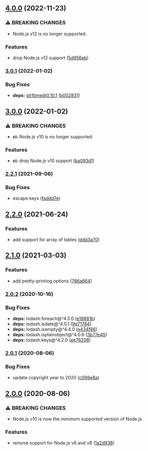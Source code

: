 ## [4.0.0](https://github.com/KenanY/json2toml/compare/3.0.1...4.0.0) (2022-11-23)


### ⚠ BREAKING CHANGES

* Node.js v12 is no longer supported.

### Features

* drop Node.js v12 support ([5d956eb](https://github.com/KenanY/json2toml/commit/5d956ebe6be013df41d50290ac385c7fae3a747e))

### [3.0.1](https://github.com/KenanY/json2toml/compare/3.0.0...3.0.1) (2022-01-02)


### Bug Fixes

* **deps:** strftime@0.10.1 ([b002831](https://github.com/KenanY/json2toml/commit/b002831159e8ee23d7b1a54eb5e23cee5e96ad8a))

## [3.0.0](https://github.com/KenanY/json2toml/compare/2.2.1...3.0.0) (2022-01-02)


### ⚠ BREAKING CHANGES

* **ci:** Node.js v10 is no longer supported.

### Features

* **ci:** drop Node.js v10 support ([ba093d1](https://github.com/KenanY/json2toml/commit/ba093d1a7aaa7edacdd608db16ac9b1abb705fad))

### [2.2.1](https://github.com/KenanY/json2toml/compare/2.2.0...2.2.1) (2021-09-06)


### Bug Fixes

* escape keys ([faddd7e](https://github.com/KenanY/json2toml/commit/faddd7e1ba56470953d5ee485c3262658fd3e520))

## [2.2.0](https://github.com/KenanY/json2toml/compare/2.1.0...2.2.0) (2021-06-24)


### Features

* add support for array of tables ([ddd3a70](https://github.com/KenanY/json2toml/commit/ddd3a702bef4278e43001091169045782919ad4a))

## [2.1.0](https://github.com/KenanY/json2toml/compare/2.0.2...2.1.0) (2021-03-03)


### Features

* add pretty-printing options ([786a664](https://github.com/KenanY/json2toml/commit/786a66458eb5fcb76671735fe6334fd3732d574c))

### [2.0.2](https://github.com/KenanY/json2toml/compare/2.0.1...2.0.2) (2020-10-16)


### Bug Fixes

* **deps:** lodash.foreach@^4.5.0 ([e18881b](https://github.com/KenanY/json2toml/commit/e18881baf4f83d9b0f80bfb7f6afe58150580073))
* **deps:** lodash.isdate@^4.0.1 ([9e71784](https://github.com/KenanY/json2toml/commit/9e717847330d4a81a3e33e08669307dbb620d4e9))
* **deps:** lodash.isempty@^4.4.0 ([e434f86](https://github.com/KenanY/json2toml/commit/e434f868ab2c20862a4a0fb4e3249700126b8aa5))
* **deps:** lodash.isplainobject@^4.0.6 ([3b77e45](https://github.com/KenanY/json2toml/commit/3b77e451a31f41a6fab80bbe4a3bb7c7a658fa40))
* **deps:** lodash.keys@^4.2.0 ([ee76208](https://github.com/KenanY/json2toml/commit/ee76208b735d4171042bd1314d38154963020d62))

### [2.0.1](https://github.com/KenanY/json2toml/compare/2.0.0...2.0.1) (2020-08-06)


### Bug Fixes

* update copyright year to 2020 ([c098e8a](https://github.com/KenanY/json2toml/commit/c098e8ad41ce9c7219b9cb2a6a80b548424a5ba0))

## [2.0.0](https://github.com/KenanY/json2toml/compare/1.0.6...2.0.0) (2020-08-06)


### ⚠ BREAKING CHANGES

* Node.js v10 is now the minimum supported version of
Node.js.

### Features

* remove support for Node.js v6 and v8 ([1a2d938](https://github.com/KenanY/json2toml/commit/1a2d93831b3a3f99e63e5a10b06c7454acd73691))
